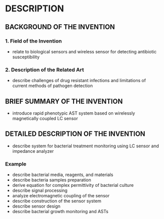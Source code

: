 # DESCRIPTION

## BACKGROUND OF THE INVENTION

### 1. Field of the Invention

- relate to biological sensors and wireless sensor for detecting antibiotic susceptibility

### 2. Description of the Related Art

- describe challenges of drug resistant infections and limitations of current methods of pathogen detection

## BRIEF SUMMARY OF THE INVENTION

- introduce rapid phenotypic AST system based on wirelessly magnetically coupled LC sensor

## DETAILED DESCRIPTION OF THE INVENTION

- describe system for bacterial treatment monitoring using LC sensor and impedance analyzer

### Example

- describe bacterial media, reagents, and materials
- describe bacteria samples preparation
- derive equation for complex permittivity of bacterial culture
- describe signal processing
- analyze electromagnetic coupling of the sensor
- describe construction of the sensor system
- describe sensor design
- describe bacterial growth monitoring and ASTs

